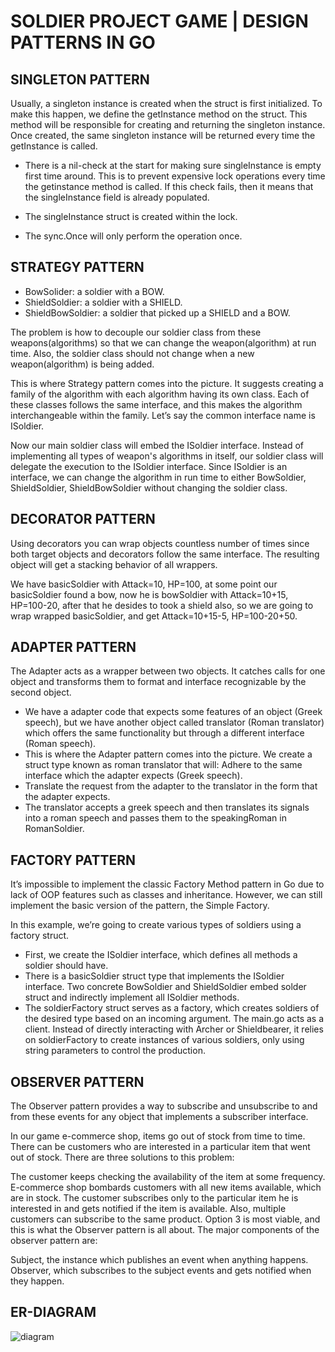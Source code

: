 # SOLDIER PROJECT GAME | DESIGN PATTERNS IN GO
## SINGLETON PATTERN
Usually, a singleton instance is created when the struct is first initialized. To make this happen, we define the getInstance method on the struct.
This method will be responsible for creating and returning the singleton instance. Once created, the same singleton instance will be returned every time the getInstance is called.

- There is a nil-check at the start for making sure singleInstance is empty first time around. This is to prevent expensive lock operations every time the getinstance method is called.
If this check fails, then it means that the singleInstance field is already populated.

- The singleInstance struct is created within the lock.

- The sync.Once will only perform the operation once.

## STRATEGY PATTERN
- BowSolider: a soldier with a BOW.
- ShieldSoldier: a soldier with a SHIELD.
- ShieldBowSoldier: a soldier that picked up a SHIELD and a BOW.

The problem is how to decouple our soldier class from these weapons(algorithms) so that we can change the weapon(algorithm) at run time. Also, the soldier class should not change when a new weapon(algorithm) is being added.

This is where Strategy pattern comes into the picture. It suggests creating a family of the algorithm with each algorithm having its own class. Each of these classes follows the same interface, and this makes the algorithm interchangeable within the family.
Let’s say the common interface name is ISoldier.

Now our main soldier class will embed the ISoldier interface. Instead of implementing all types of weapon's algorithms in itself, our soldier class will delegate the execution to the ISoldier interface.
Since ISoldier is an interface, we can change the algorithm in run time to either BowSoldier, ShieldSoldier, ShieldBowSoldier without changing the soldier class.

## DECORATOR PATTERN
Using decorators you can wrap objects countless number of times since both target objects and decorators follow the same interface. The resulting object will get a stacking behavior of all wrappers.

We have basicSoldier with Attack=10, HP=100, at some point our basicSoldier found a bow, now he is bowSoldier with Attack=10+15, HP=100-20, after that he desides to took a shield also, so we are going to wrap wrapped basicSoldier, and get Attack=10+15-5, HP=100-20+50.

## ADAPTER PATTERN
The Adapter acts as a wrapper between two objects. It catches calls for one object and transforms them to format and interface recognizable by the second object.

- We have a adapter code that expects some features of an object (Greek speech), but we have another object called translator (Roman translator) which offers the same functionality but through a different interface (Roman speech).
- This is where the Adapter pattern comes into the picture. We create a struct type known as roman translator that will: Adhere to the same interface which the adapter expects (Greek speech).
- Translate the request from the adapter to the translator in the form that the adapter expects.
- The translator accepts a greek speech and then translates its signals into a roman speech and passes them to the speakingRoman in RomanSoldier.

## FACTORY PATTERN
It’s impossible to implement the classic Factory Method pattern in Go due to lack of OOP features such as classes and inheritance.
However, we can still implement the basic version of the pattern, the Simple Factory.

In this example, we’re going to create various types of soldiers using a factory struct.

- First, we create the ISoldier interface, which defines all methods a soldier should have.
- There is a basicSoldier struct type that implements the ISoldier interface. Two concrete BowSoldier and ShieldSoldier embed solder struct and indirectly implement all ISoldier methods.
- The soldierFactory struct serves as a factory, which creates soldiers of the desired type based on an incoming argument. The main.go acts as a client. Instead of directly interacting with Archer or Shieldbearer, it relies on soldierFactory to create instances of various soldiers, only using string parameters to control the production.

## OBSERVER PATTERN
The Observer pattern provides a way to subscribe and unsubscribe to and from these events for any object that implements a subscriber interface.

In our game e-commerce shop, items go out of stock from time to time. There can be customers who are interested in a particular item that went out of stock. There are three solutions to this problem:

The customer keeps checking the availability of the item at some frequency.
E-commerce shop bombards customers with all new items available, which are in stock.
The customer subscribes only to the particular item he is interested in and gets notified if the item is available. Also, multiple customers can subscribe to the same product.
Option 3 is most viable, and this is what the Observer pattern is all about. The major components of the observer pattern are:

Subject, the instance which publishes an event when anything happens.
Observer, which subscribes to the subject events and gets notified when they happen.

## ER-DIAGRAM
![diagram](https://github.com/highxshell/pattern-factory-4/assets/121538758/ad3f74c7-0080-4b0f-85c7-e03448b31ad3)

